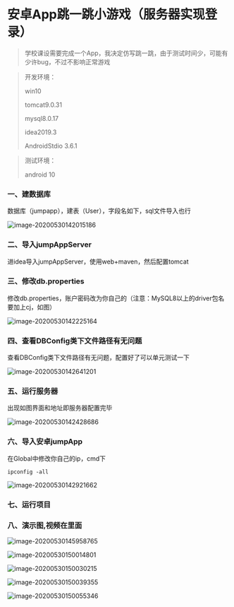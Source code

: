 # 安卓App跳一跳小游戏（服务器实现登录）

> 学校课设需要完成一个App，我决定仿写跳一跳，由于测试时间少，可能有少许bug，不过不影响正常游戏

> 开发环境：
>
> win10
>
> tomcat9.0.31
>
> mysql8.0.17
>
> idea2019.3
>
> AndroidStdio 3.6.1

> 测试环境：
>
> android 10

### 一、建数据库

数据库（jumpapp），建表（User），字段名如下，sql文件导入也行

![image-20200530142015186](https://github.com/Saraph1nes/AndroidJumpApp/blob/master/img/image-20200530142015186.png)

### 二、导入jumpAppServer

进idea导入jumpAppServer，使用web+maven，然后配置tomcat

### 三、修改db.properties

修改db.properties，账户密码改为你自己的（注意：MySQL8以上的driver包名要加上cj，如图）

![image-20200530142225164](https://github.com/Saraph1nes/AndroidJumpApp/blob/master/img/image-20200530142225164.png)

### 四、查看DBConfig类下文件路径有无问题

查看DBConfig类下文件路径有无问题，配置好了可以单元测试一下

![image-20200530142641201](https://github.com/Saraph1nes/AndroidJumpApp/blob/master/img/image-20200530142641201.png)

### 五、运行服务器

出现如图界面和地址即服务器配置完毕

![image-20200530142428686](https://github.com/Saraph1nes/AndroidJumpApp/blob/master/img/image-20200530142428686.png)

### 六、导入安卓jumpApp

在Global中修改你自己的ip，cmd下

```
ipconfig -all
```

![image-20200530142921662](https://github.com/Saraph1nes/AndroidJumpApp/blob/master/img/image-20200530142921662.png)

### 七、运行项目

### 八、演示图,视频在里面

![image-20200530145958765](https://github.com/Saraph1nes/AndroidJumpApp/blob/master/img/image-20200530145958765.png)

![image-20200530150014801](https://github.com/Saraph1nes/AndroidJumpApp/blob/master/img/image-20200530150014801.png)

![image-20200530150030215](https://github.com/Saraph1nes/AndroidJumpApp/blob/master/img/image-20200530150030215.png)

![image-20200530150039355](https://github.com/Saraph1nes/AndroidJumpApp/blob/master/img/image-20200530150039355.png)

![image-20200530150055346](https://github.com/Saraph1nes/AndroidJumpApp/blob/master/img/image-20200530150055346.png)
